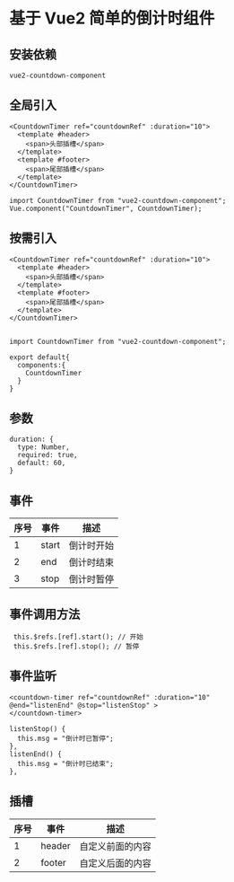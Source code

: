 # 基于 Vue2 简单的倒计时组件

## 安装依赖

```
vue2-countdown-component
```

## 全局引入

```
<CountdownTimer ref="countdownRef" :duration="10">
  <template #header>
    <span>头部插槽</span>
  </template>
  <template #footer>
    <span>尾部插槽</span>
  </template>
</CountdownTimer>

import CountdownTimer from "vue2-countdown-component";
Vue.component("CountdownTimer", CountdownTimer);
```

## 按需引入

```
<CountdownTimer ref="countdownRef" :duration="10">
  <template #header>
    <span>头部插槽</span>
  </template>
  <template #footer>
    <span>尾部插槽</span>
  </template>
</CountdownTimer>


import CountdownTimer from "vue2-countdown-component";

export default{
  components:{
    CountdownTimer
  }
}
```

## 参数

```
duration: {
  type: Number,
  required: true,
  default: 60,
}
```

## 事件

| 序号 | 事件  | 描述       |
| ---- | ----- | ---------- |
| 1    | start | 倒计时开始 |
| 2    | end   | 倒计时结束 |
| 3    | stop  | 倒计时暂停 |

## 事件调用方法

```
 this.$refs.[ref].start(); // 开始
 this.$refs.[ref].stop(); // 暂停
```

## 事件监听

```
<countdown-timer ref="countdownRef" :duration="10"
@end="listenEnd" @stop="listenStop" >
</countdown-timer>

listenStop() {
  this.msg = "倒计时已暂停";
},
listenEnd() {
  this.msg = "倒计时已结束";
},
```

## 插槽

| 序号 | 事件   | 描述             |
| ---- | ------ | ---------------- |
| 1    | header | 自定义前面的内容 |
| 2    | footer | 自定义后面的内容 |
